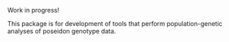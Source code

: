 Work in progress!

This package is for development of tools that perform population-genetic analyses of poseidon genotype data.